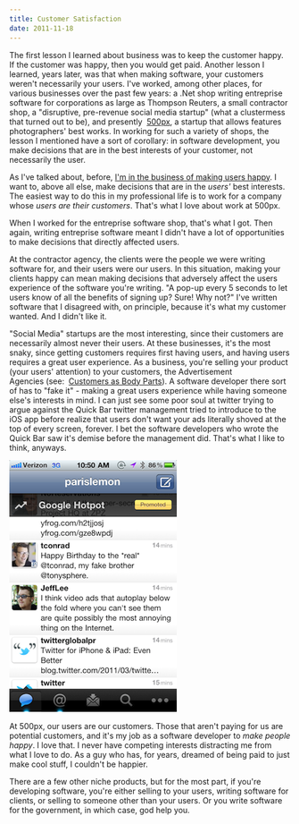 ```yaml
---
title: Customer Satisfaction
date: 2011-11-18
---
```



The first lesson I learned about business was to keep the customer happy. If the customer was happy, then you would get paid. Another lesson I learned, years later, was that when making software, your customers weren't necessarily your users. I've worked, among other places, for various businesses over the past few years: a .Net shop writing entreprise software for corporations as large as Thompson Reuters, a small contractor shop, a "disruptive, pre-revenue social media startup" (what a clustermess that turned out to be), and presently&nbsp; [500px](http://500px.com/), a startup that allows features photographers' best works. In working for such a variety of shops, the lesson I mentioned have a sort of&nbsp;corollary: in software development, you make decisions that are in the best interests of your customer, not necessarily the user.

As I've talked about, before, [I'm in the business of making users happy](/blog/ash-furrows-holistic-software-development-agency/). I want to, above all else, make decisions that are in the _users'_&nbsp;best interests. The easiest way to do this in my professional life is to work for a company whose&nbsp;_users_ _are their customers_. That's what I love about work at 500px.

When I worked for the entreprise software shop, that's what I got. Then again, writing entreprise software meant I didn't have a lot of opportunities to make decisions that directly affected users.

At the contractor agency, the clients were the people we were writing software for, and their users were our users. In this situation, making your clients happy can mean making decisions that adversely affect the users experience of the software you're writing. "A pop-up every 5 seconds to let users know of all the benefits of signing up? Sure! Why not?" I've written software that I disagreed with, on principle, because it's what my customer wanted. And I didn't like it.

"Social Media" startups are the most interesting, since their customers are necessarily almost never their users. At these businesses, it's the most snaky, since getting customers requires first having users, and having users requires a great user experience. As a business, you're selling your product (your users' attention) to your customers, the Advertisement Agencies&nbsp;(see:&nbsp; [Customers as Body Parts](http://5by5.tv/buildanalyze/44)). A software developer there sort of has to "fake it" - making a great users experience while having someone else's interests in mind. I can just see some poor soul at twitter trying to argue against the Quick Bar twitter management tried to introduce to the iOS app before realize that users don't want your ads literally shoved at the top of every screen, forever. I bet the software developers who wrote the Quick Bar saw it's demise before the management did. That's what I like to think, anyways.

![](C04DB47A7B964725B8078720DBB0DC83.png)

At 500px, our users are our customers. Those that aren't paying for us are potential customers, and it's my job as a software developer to _make people happy_. I love that. I never have competing interests distracting me from what I love to do. As a guy who has, for years, dreamed of being paid to just make cool stuff, I couldn't be happier.

There are a few other niche products, but for the most part, if you're developing software, you're either selling to your users, writing software for clients, or selling to someone other than your users. Or you write software for the government, in which case, god help you.


  